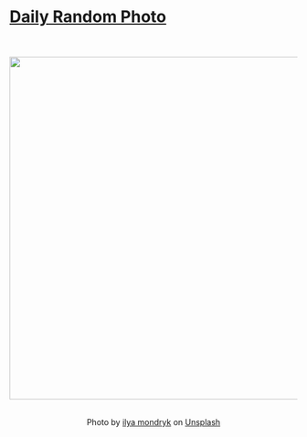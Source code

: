 # [Daily Random Photo](https://www.dailyrandomphoto.com/)

<div align="center">
  <br>
  <br>
  <a href="https://www.dailyrandomphoto.com/p/2021/2021-03-30/"><img src="https://images.unsplash.com/photo-1616269938482-e1e6499908c9?crop=entropy&cs=tinysrgb&fit=max&fm=jpg&ixid=Mnw3NzUwOHwwfDF8cmFuZG9tfHx8fHx8fHx8MTYxNzA2MjU1OQ&ixlib=rb-1.2.1&q=80&w=1080" width="600px"></a>
  <br>
  <br>
  <p class="has-text-grey">Photo by <a href="https://unsplash.com/@imondryk?utm_source=Daily%20Random%20Photo&amp;utm_medium=referral" target="_blank" rel="noopener noreferrer">ilya mondryk</a> on <a href="https://unsplash.com/photos/kl6zQdWMvy4?utm_source=Daily%20Random%20Photo&amp;utm_medium=referral" target="_blank" rel="noopener noreferrer">Unsplash</a></p>
</div>
